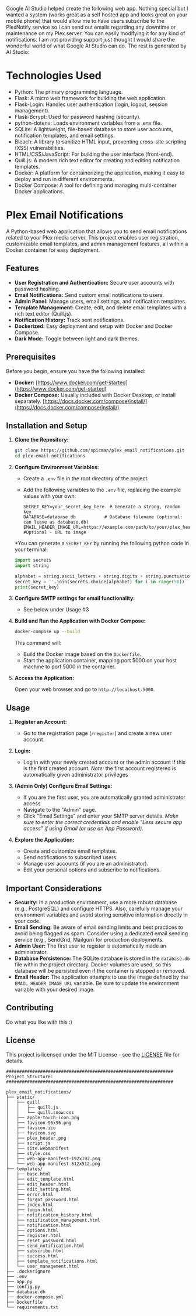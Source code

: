 Google AI Studio helped create the following web app.  Nothing special but I wanted a system (works great as a self hosted app and looks great on your mobile phone) that would allow me to have users subscribe to the PlexNotify service so I can send out emails regarding any downtime or maintenance on my Plex server.  You can easily modifying it for any kind of notifications.  I am not providing support just thought I would share the wonderful world of what Google AI Studio can do.  The rest is generated by AI Studio:


# Technologies Used
* Python: The primary programming language.
* Flask: A micro web framework for building the web application.
* Flask-Login: Handles user authentication (login, logout, session management).
* Flask-Bcrypt: Used for password hashing (security).
* python-dotenv: Loads environment variables from a .env file.
* SQLite: A lightweight, file-based database to store user accounts, notification templates, and email settings.
* Bleach: A library to sanitize HTML input, preventing cross-site scripting (XSS) vulnerabilities.
* HTML/CSS/JavaScript: For building the user interface (front-end).
* Quill.js: A modern rich text editor for creating and editing notification templates.
* Docker: A platform for containerizing the application, making it easy to deploy and run in different environments.
* Docker Compose: A tool for defining and managing multi-container Docker applications.

# Plex Email Notifications

A Python-based web application that allows you to send email notifications related to your Plex media server.  This project enables user registration, customizable email templates, and admin management features, all within a Docker container for easy deployment.

## Features

*   **User Registration and Authentication:** Secure user accounts with password hashing.
*   **Email Notifications:**  Send custom email notifications to users.
*   **Admin Panel:**  Manage users, email settings, and notification templates.
*   **Template Management:** Create, edit, and delete email templates with a rich text editor (Quill.js).
*   **Notification History:** Track sent notifications.
*   **Dockerized:** Easy deployment and setup with Docker and Docker Compose.
*   **Dark Mode:** Toggle between light and dark themes.

## Prerequisites

Before you begin, ensure you have the following installed:

*   **Docker:**  [https://www.docker.com/get-started](https://www.docker.com/get-started)
*   **Docker Compose:** Usually included with Docker Desktop, or install separately.  [https://docs.docker.com/compose/install/](https://docs.docker.com/compose/install/)

## Installation and Setup

1.  **Clone the Repository:**

    ```bash
    git clone https://github.com/spicman/plex_email_notifications.git
    cd plex-email-notifications
    ```

2.  **Configure Environment Variables:**

    *   Create a `.env` file in the root directory of the project.
    *   Add the following variables to the `.env` file, replacing the example values with your own:

        ```
        SECRET_KEY=your_secret_key_here  # Generate a strong, random key
        DATABASE=database.db           # Database filename (optional: can leave as database.db)
        EMAIL_HEADER_IMAGE_URL=https://example.com/path/to/your/plex_header.png  #Optional - URL to image
        ```
    *You can generate a `SECRET_KEY` by running the following python code in your terminal:
    ```python
    import secrets
    import string

    alphabet = string.ascii_letters + string.digits + string.punctuation
    secret_key = ''.join(secrets.choice(alphabet) for i in range(50))
    print(secret_key)
    ```

3.  **Configure SMTP settings for email functionality:**

    *   See below under Usage #3


4.  **Build and Run the Application with Docker Compose:**

    ```bash
    docker-compose up --build
    ```

    This command will:

    *   Build the Docker image based on the `Dockerfile`.
    *   Start the application container, mapping port 5000 on your host machine to port 5000 in the container.

5.  **Access the Application:**

    Open your web browser and go to `http://localhost:5000`.

## Usage

1.  **Register an Account:**
    *   Go to the registration page (`/register`) and create a new user account.

2.  **Login:**
    *   Log in with your newly created account or the admin account if this is the first created account.
        *Note:* the first account registered is automatically given administrator privileges

3.  **(Admin Only) Configure Email Settings:**

    *   If you are the first user, you are automatically granted administrator access
    *   Navigate to the "Admin" page.
    *   Click "Email Settings" and enter your SMTP server details.
        *Make sure to enter the correct credentials and enable "Less secure app access" if using Gmail (or use an App Password).*

4.  **Explore the Application:**

    *   Create and customize email templates.
    *   Send notifications to subscribed users.
    *   Manage user accounts (if you are an administrator).
    *   Edit your personal options and subscribe to notifications.

## Important Considerations

*   **Security:**  In a production environment, use a more robust database (e.g., PostgreSQL) and configure HTTPS.  Also, carefully manage your environment variables and avoid storing sensitive information directly in your code.
*   **Email Sending:**  Be aware of email sending limits and best practices to avoid being flagged as spam. Consider using a dedicated email sending service (e.g., SendGrid, Mailgun) for production deployments.
*   **Admin User:** The first user to register is automatically made an administrator.
*   **Database Persistence:** The SQLite database is stored in the `database.db` file within the project directory. Docker volumes are used, so this database will be persisted even if the container is stopped or removed.
*   **Email Header:** The application attempts to use the image defined by the `EMAIL_HEADER_IMAGE_URL` variable. Be sure to update the environment variable with your desired image.

## Contributing

Do what you like with this :)

## License

This project is licensed under the MIT License - see the [LICENSE](LICENSE) file for details.

```
################################################################
Project Structure:
################################################################

plex_email_notifications/
├── static/
│   ├── quill
│   │   ├── quill.js
│   │   └── quill.snow.css
│   ├── apple-touch-icon.png
│   ├── favicon-96x96.png
│   ├── favicon.ico
│   ├── favicon.svg
│   ├── plex_header.png
│   ├── script.js
│   ├── site.webmanifest
│   ├── style.css
│   ├── web-app-manifest-192x192.png
│   └── web-app-manifest-512x512.png
├── templates/
│   ├── base.html
│   ├── edit_template.html
│   ├── edit_header.html
│   ├── edit_setting.html
│   ├── error.html
│   ├── forgot_password.html
│   ├── index.html
│   ├── login.html
│   ├── notification_history.html
│   ├── notification_management.html
│   ├── notification.html
│   ├── options.html
│   ├── register.html
│   ├── reset_password.html
│   ├── send_notification.html
│   ├── subscribe.html
│   ├── success.html
│   ├── template_notifications.html
│   └── user_management.html
├── .dockerignore
├── .env
├── app.py
├── config.py
├── database.db
├── docker-compose.yml
├── Dockerfile
└── requirements.txt
```

